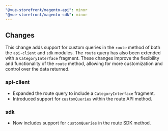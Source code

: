 ```yaml
---
"@vue-storefront/magento-api": minor
"@vue-storefront/magento-sdk": minor
---
```


## Changes

This change adds support for custom queries in the `route` method of both the `api-client` and `sdk` modules. The `route` query has also been extended with a `CategoryInterface` fragment. These changes improve the flexibility and functionality of the `route` method, allowing for more customization and control over the data returned.

### api-client

- Expanded the route query to include a `CategoryInterface` fragment.
- Introduced support for `customQueries` within the route API method.

### sdk

- Now includes support for `customQueries` in the route SDK method.


